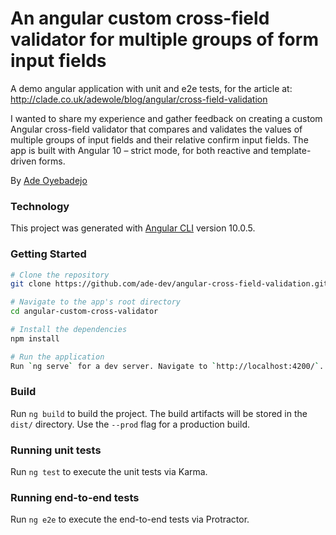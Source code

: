 # An angular custom cross-field validator for multiple groups of form input fields

A demo angular application with unit and e2e tests, for the article at: http://clade.co.uk/adewole/blog/angular/cross-field-validation

I wanted to share my experience and gather feedback on creating a custom Angular cross-field validator that compares and validates the values of multiple groups of input fields and their relative confirm input fields. The app is built with Angular 10 – strict mode, for both reactive and template-driven forms.

By [Ade Oyebadejo](http://www.clade.co.uk/adewole)

### Technology

This project was generated with [Angular CLI](https://github.com/angular/angular-cli) version 10.0.5.

### Getting Started


```bash
# Clone the repository
git clone https://github.com/ade-dev/angular-cross-field-validation.git

# Navigate to the app's root directory
cd angular-custom-cross-validator

# Install the dependencies
npm install

# Run the application
Run `ng serve` for a dev server. Navigate to `http://localhost:4200/`. The app will automatically reload if you change any of the source files

```

### Build

Run `ng build` to build the project. The build artifacts will be stored in the `dist/` directory. Use the `--prod` flag for a production build.

### Running unit tests

Run `ng test` to execute the unit tests via Karma.

### Running end-to-end tests

Run `ng e2e` to execute the end-to-end tests via Protractor.
